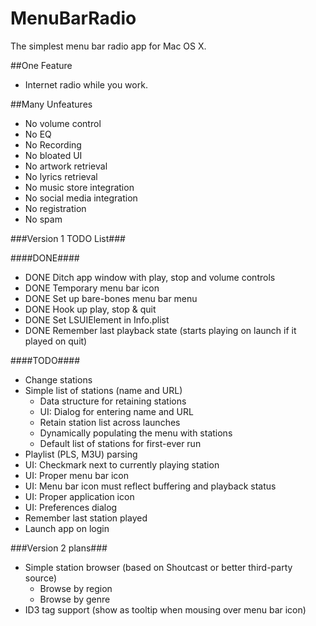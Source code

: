 # MenuBarRadio
The simplest menu bar radio app for Mac OS X.

##One Feature
- Internet radio while you work.

##Many Unfeatures
- No volume control
- No EQ
- No Recording
- No bloated UI
- No artwork retrieval
- No lyrics retrieval
- No music store integration
- No social media integration
- No registration
- No spam

###Version 1 TODO List###

####DONE####
- DONE Ditch app window with play, stop and volume controls
- DONE Temporary menu bar icon
- DONE Set up bare-bones menu bar menu
- DONE Hook up play, stop & quit
- DONE Set LSUIElement in Info.plist
- DONE Remember last playback state (starts playing on launch if it played on quit)

####TODO####
- Change stations
- Simple list of stations (name and URL)
    - Data structure for retaining stations
    - UI: Dialog for entering name and URL
    - Retain station list across launches
    - Dynamically populating the menu with stations
    - Default list of stations for first-ever run
- Playlist (PLS, M3U) parsing
- UI: Checkmark next to currently playing station
- UI: Proper menu bar icon
- UI: Menu bar icon must reflect buffering and playback status
- UI: Proper application icon
- UI: Preferences dialog
- Remember last station played
- Launch app on login

###Version 2 plans###
- Simple station browser (based on Shoutcast or better third-party source)
	- Browse by region
	- Browse by genre
- ID3 tag support (show as tooltip when mousing over menu bar icon)
